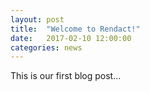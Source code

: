 ```yaml
---
layout: post
title:  "Welcome to Rendact!"
date:   2017-02-10 12:00:00
categories: news
---
```

This is our first blog post...
